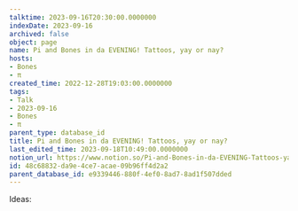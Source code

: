 ```yaml
---
talktime: 2023-09-16T20:30:00.0000000
indexDate: 2023-09-16
archived: false
object: page
name: Pi and Bones in da EVENING! Tattoos, yay or nay?
hosts:
- Bones
- π
created_time: 2022-12-28T19:03:00.0000000
tags:
- Talk
- 2023-09-16
- Bones
- π
parent_type: database_id
title: Pi and Bones in da EVENING! Tattoos, yay or nay?
last_edited_time: 2023-09-18T10:49:00.0000000
notion_url: https://www.notion.so/Pi-and-Bones-in-da-EVENING-Tattoos-yay-or-nay-48c68832da9e4ce7acae09b96ff4d2a2
id: 48c68832-da9e-4ce7-acae-09b96ff4d2a2
parent_database_id: e9339446-880f-4ef0-8ad7-8ad1f507dded
---
```


Ideas:

























